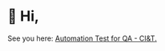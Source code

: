 <h1>👋 Hi,</h1>
See you here: <a href="https://github.com/danhpaiva/qa_test_ciet_2021">Automation Test for QA - CI&T.</a>